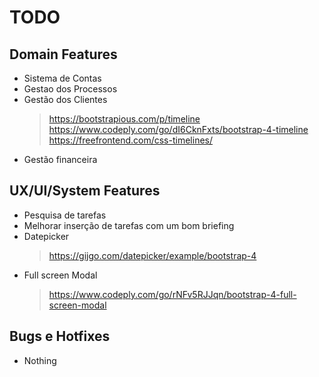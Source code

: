 # TODO

## Domain Features

* Sistema de Contas
* Gestao dos Processos
* Gestão dos Clientes
    > https://bootstrapious.com/p/timeline
    > https://www.codeply.com/go/dI6CknFxts/bootstrap-4-timeline
    > https://freefrontend.com/css-timelines/
* Gestão financeira

## UX/UI/System Features

* Pesquisa de tarefas
* Melhorar inserção de tarefas com um bom briefing
* Datepicker
    > https://gijgo.com/datepicker/example/bootstrap-4
* Full screen Modal
    > https://www.codeply.com/go/rNFv5RJJqn/bootstrap-4-full-screen-modal

## Bugs e Hotfixes

* Nothing